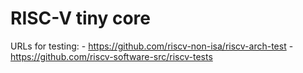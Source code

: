 # RISC-V tiny core

URLs for testing:
    - https://github.com/riscv-non-isa/riscv-arch-test
    - https://github.com/riscv-software-src/riscv-tests
